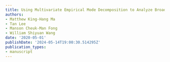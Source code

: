 ```yaml
---
title: Using Multivariate Empirical Mode Decomposition to Analyze Broad-Band EEG Microstates
authors:
- Matthew King-Hang Ma
- Tan Lee
- Manson Cheuk-Man Fong
- William Shiyuan Wang
date: '2020-05-01'
publishDate: '2024-05-14T19:00:30.514295Z'
publication_types:
- manuscript
---
```

